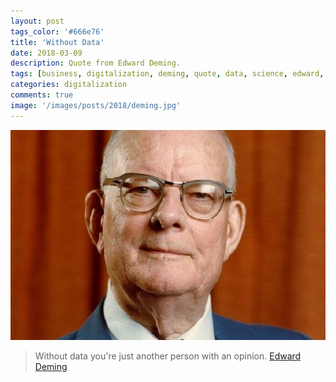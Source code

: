 ```yaml
---
layout: post
tags_color: '#666e76'
title: 'Without Data'
date: 2018-03-09
description: Quote from Edward Deming.
tags: [business, digitalization, deming, quote, data, science, edward, opinion, continuous improvement]
categories: digitalization
comments: true
image: '/images/posts/2018/deming.jpg'
---
```

![](/images/posts/2018/deming.jpg)

> Without data you're just another person with an opinion.
> [Edward Deming](https://en.wikipedia.org/wiki/W._Edwards_Deming)